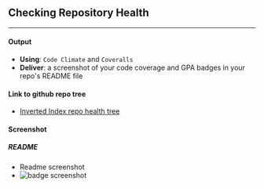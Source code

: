 ## Checking Repository Health
----
#### Output

- **Using**: `Code Climate` and `Coveralls`
- **Deliver**: a screenshot of your code coverage and GPA badges in your repo's README file

#### Link to github repo tree
- [Inverted Index repo health tree](https://github.com/andela-opikuda/Invertedindex/tree/chore/140010193/set-up-travis-coverall-and-codeclimate)

#### Screenshot

##### README 
- Readme screenshot 
- ![badge screenshot](https://cloud.githubusercontent.com/assets/25608675/23338725/c4c0d7f6-fc12-11e6-8616-a15d05843d2d.PNG)